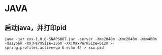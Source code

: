 # JAVA

## 启动java，并打印pid
~~~
java -jar xxx-1.0.0-SNAPSHOT.jar -server -Xms2048m -Xmx2048m -Xmn400m -Xss256k -XX:PermSize=256m -XX:MaxPermSize=512m --spring.profiles.active=qa & echo $! > xxx.pid
~~~